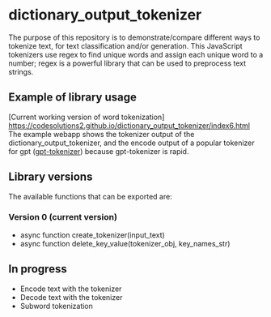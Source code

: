 # dictionary_output_tokenizer

The purpose of this repository is to demonstrate/compare different ways to tokenize text, for text classification and/or generation. This JavaScript tokenizers use regex to find unique words and assign each unique word to a number; regex is a powerful library that can be used to preprocess text strings. 


## Example of library usage

[Current working version of word tokenization] https://codesolutions2.github.io/dictionary_output_tokenizer/index6.html
The example webapp shows the tokenizer output of the dictionary_output_tokenizer, and the encode output of a popular tokenizer for gpt ([gpt-tokenizer](https://www.jsdelivr.com/package/npm/gpt-tokenizer)) because gpt-tokenizer is rapid. 


## Library versions
The available functions that can be exported are:

### Version 0 (current version)
- async function create_tokenizer(input_text)
- async function delete_key_value(tokenizer_obj, key_names_str)

## In progress
  - Encode text with the tokenizer
  - Decode text with the tokenizer
  - Subword tokenization
